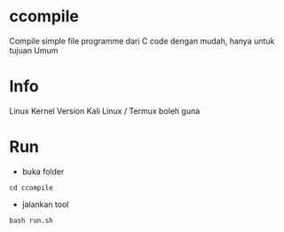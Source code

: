 # ccompile
Compile simple file programme dari C code dengan mudah, hanya untuk tujuan Umum

# Info
Linux Kernel Version
Kali Linux / Termux boleh guna

# Run
- buka folder
```shell
cd ccompile
```

- jalankan tool
```shell
bash run.sh
```
